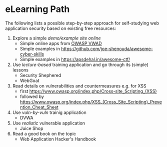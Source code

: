 # eLearning Path

The following lists a possible step-by-step approach for self-studying
web application security based on existing free resources:

1. Explore a simple _demo/example site online_
   - Simple online apps from [OWASP VWAD](https://www.owasp.org/index.php/OWASP_Vulnerable_Web_Applications_Directory_Project#tab=On-Line_apps)
   - Simple examples in https://github.com/joe-shenouda/awesome-cyber-skills
   - Simple examples in https://apsdehal.in/awesome-ctf/
2. Use _lecture-based_ training application and go through its (simple)
   lessons
   - Security Shephered
   - WebGoat
3. Read details on vulnerabilities and countermeasures e.g. for XSS
   -  first https://www.owasp.org/index.php/Cross-site_Scripting_(XSS)
   -  followed by
      https://www.owasp.org/index.php/XSS_(Cross_Site_Scripting)_Prevention_Cheat_Sheet
4. Use _vuln-by-vuln_ trainig application
   - DVWA
5. Use _realistic_ vulnerable application
   - Juice Shop
6. Read a good book on the topic
   - Web Application Hacker's Handbook
